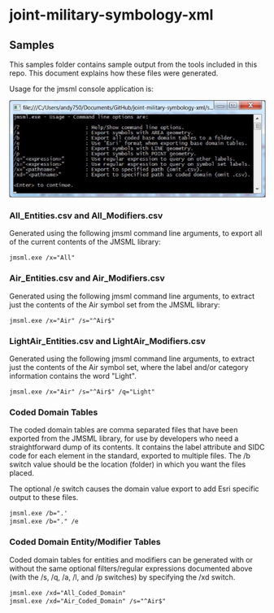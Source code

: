 # joint-military-symbology-xml #

## Samples ##

This samples folder contains sample output from the tools included in this repo.  This document explains how these files were generated.

Usage for the jmsml console application is:

![](usage.jpg)

### All_Entities.csv and All_Modifiers.csv ###
Generated using the following jmsml command line arguments, to export all of the current contents of the JMSML library:

	jmsml.exe /x="All"

### Air_Entities.csv and Air_Modifiers.csv ###
Generated using the following jmsml command line arguments, to extract just the contents of the Air symbol set from the JMSML library:

	jmsml.exe /x="Air" /s="^Air$"

### LightAir_Entities.csv and LightAir_Modifiers.csv ###
Generated using the following jmsml command line arguments, to extract just the contents of the Air symbol set, where the label and/or category information contains the word "Light".

	jmsml.exe /x="Air" /s="^Air$" /q="Light"

### Coded Domain Tables ###
The coded domain tables are comma separated files that have been exported from the JMSML library, for use by developers who need a straightforward dump of its contents.  It contains the label attribute and SIDC code for each element in the standard, exported to multiple files.  The /b switch value should be the location (folder) in which you want the files placed.

The optional /e switch causes the domain value export to add Esri specific output to these files.

	jmsml.exe /b=".'
	jmsml.exe /b="." /e

### Coded Domain Entity/Modifier Tables ###
Coded domain tables for entities and modifiers can be generated with or without the same optional filters/regular expressions documented above (with the /s, /q, /a, /l, and /p switches) by specifying the /xd switch.

	jmsml.exe /xd="All_Coded_Domain"
	jmsml.exe /xd="Air_Coded_Domain" /s="^Air$"
